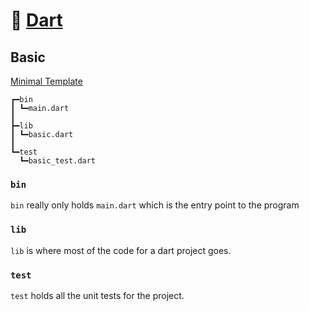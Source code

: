 # 🎯 [Dart](https://dart.dev)

## Basic

[Minimal Template](basic/)

```
┏━bin
┃ ┗━main.dart
┃
┣━lib
┃ ┗━basic.dart
┃
┗━test
  ┗━basic_test.dart
```

### `bin`

`bin` really only holds `main.dart` which is the entry point to the program

### `lib`

`lib` is where most of the code for a dart project goes.

### `test`

`test` holds all the unit tests for the project.
